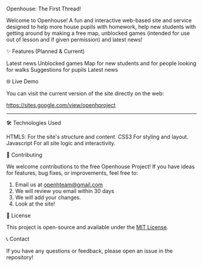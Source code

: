  Openhouse: The First Thread!


Welcome to Openhouse! A fun and interactive web-based site and service designed to help more house pupils with homework, help new students with getting around by making a free map, unblocked games (intended for use out of lesson and if given permission) and latest news!

✨ Features (Planned & Current)

Latest news
Unblocked games
Map for new students and for people looking for walks
Suggestions for pupils
Latest news

🌐 Live Demo

You can visit the current version of the site directly on the web:

https://sites.google.com/view/openhproject

-----
🛠️ Technologies Used

HTML5: For the site's structure and content.
CSS3 For styling and layout.
Javascript For all site logic and interactivity.

🤝 Contributing

We welcome contributions to the free Openhouse Project! If you have ideas for features, bug fixes, or improvements, feel free to:

1. Email us at openhteam@gmail.com
2. We will review you email within 30 days
3. We will add your changes.
4. Look at the site!

📄 License

This project is open-source and available under the [MIT License](https://www.google.com/search?q=LICENSE).

📞 Contact

If you have any questions or feedback, please open an issue in the repository!
